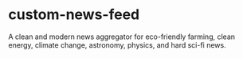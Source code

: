# custom-news-feed
A clean and modern news aggregator for eco-friendly farming, clean energy, climate change, astronomy, physics, and hard sci-fi news.
